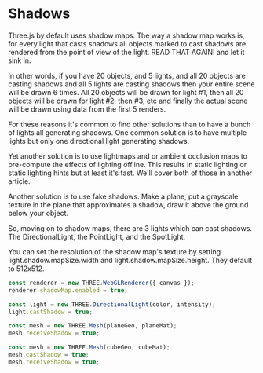 # Shadows

Three.js by default uses shadow maps. The way a shadow map works is, for every light that casts shadows all objects marked to cast shadows are rendered from the point of view of the light. READ THAT AGAIN! and let it sink in.

In other words, if you have 20 objects, and 5 lights, and all 20 objects are casting shadows and all 5 lights are casting shadows then your entire scene will be drawn 6 times. All 20 objects will be drawn for light #1, then all 20 objects will be drawn for light #2, then #3, etc and finally the actual scene will be drawn using data from the first 5 renders.

For these reasons it's common to find other solutions than to have a bunch of lights all generating shadows. One common solution is to have multiple lights but only one directional light generating shadows.

Yet another solution is to use lightmaps and or ambient occlusion maps to pre-compute the effects of lighting offline. This results in static lighting or static lighting hints but at least it's fast. We'll cover both of those in another article.

Another solution is to use fake shadows. Make a plane, put a grayscale texture in the plane that approximates a shadow, draw it above the ground below your object.

So, moving on to shadow maps, there are 3 lights which can cast shadows. The DirectionalLight, the PointLight, and the SpotLight.

You can set the resolution of the shadow map's texture by setting light.shadow.mapSize.width and light.shadow.mapSize.height. They default to 512x512.

```js
const renderer = new THREE.WebGLRenderer({ canvas });
renderer.shadowMap.enabled = true;

const light = new THREE.DirectionalLight(color, intensity);
light.castShadow = true;

const mesh = new THREE.Mesh(planeGeo, planeMat);
mesh.receiveShadow = true;

const mesh = new THREE.Mesh(cubeGeo, cubeMat);
mesh.castShadow = true;
mesh.receiveShadow = true;
```
